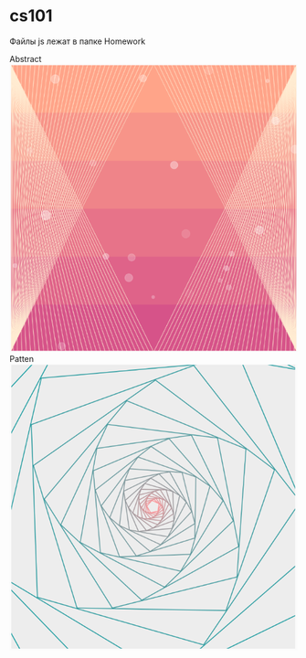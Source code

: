 # cs101
Файлы js лежат в папке Homework


Abstract
![A](photos/abstract.PNG)
Patten
![P](photos/pattern.PNG)
